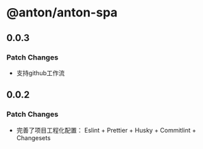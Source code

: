 # @anton/anton-spa

## 0.0.3

### Patch Changes

- 支持github工作流

## 0.0.2

### Patch Changes

- 完善了项目工程化配置：
  Eslint + Prettier + Husky + Commitlint + Changesets
